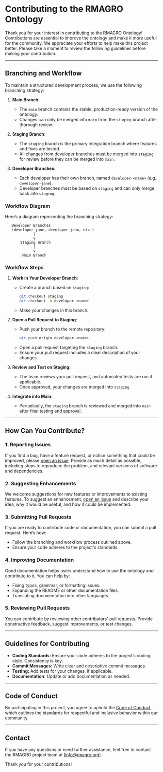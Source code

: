 # Contributing to the RMAGRO Ontology

Thank you for your interest in contributing to the RMAGRO Ontology! Contributions are essential to improve the ontology and make it more useful for the community. We appreciate your efforts to help make this project better. Please take a moment to review the following guidelines before making your contribution.

---

## Branching and Workflow

To maintain a structured development process, we use the following branching strategy:

1. **Main Branch**:
   - The `main` branch contains the stable, production-ready version of the ontology.
   - Changes can only be merged into `main` from the `staging` branch after thorough review.

2. **Staging Branch**:
   - The `staging` branch is the primary integration branch where features and fixes are tested.
   - All changes from developer branches must be merged into `staging` for review before they can be merged into `main`.

3. **Developer Branches**:
   - Each developer has their own branch, named `developer-<name>` (e.g., `developer-jane`).
   - Developer branches must be based on `staging` and can only merge back into `staging`.

### Workflow Diagram

Here’s a diagram representing the branching strategy:

       Developer Branches
       (developer-jane, developer-john, etc.)
                 |
                 v
           Staging Branch
                 |
                 v
            Main Branch


### Workflow Steps

1. **Work in Your Developer Branch**:
   - Create a branch based on `staging`:
     ```bash
     git checkout staging
     git checkout -b developer-<name>
     ```
   - Make your changes in this branch.

2. **Open a Pull Request to Staging**:
   - Push your branch to the remote repository:
     ```bash
     git push origin developer-<name>
     ```
   - Open a pull request targeting the `staging` branch.
   - Ensure your pull request includes a clear description of your changes.

3. **Review and Test on Staging**:
   - The team reviews your pull request, and automated tests are run if applicable.
   - Once approved, your changes are merged into `staging`.

4. **Integrate into Main**:
   - Periodically, the `staging` branch is reviewed and merged into `main` after final testing and approval.

---

## How Can You Contribute?

### 1. Reporting Issues
If you find a bug, have a feature request, or notice something that could be improved, please [open an issue](https://github.com/rm-agro/ontology/issues). Provide as much detail as possible, including steps to reproduce the problem, and relevant versions of software and dependencies.

### 2. Suggesting Enhancements
We welcome suggestions for new features or improvements to existing features. To suggest an enhancement, [open an issue](https://github.com/rm-agro/ontology/issues) and describe your idea, why it would be useful, and how it could be implemented.

### 3. Submitting Pull Requests
If you are ready to contribute code or documentation, you can submit a pull request. Here’s how:
- Follow the branching and workflow process outlined above.
- Ensure your code adheres to the project's standards.

### 4. Improving Documentation
Good documentation helps users understand how to use the ontology and contribute to it. You can help by:
- Fixing typos, grammar, or formatting issues.
- Expanding the README or other documentation files.
- Translating documentation into other languages.

### 5. Reviewing Pull Requests
You can contribute by reviewing other contributors' pull requests. Provide constructive feedback, suggest improvements, or test changes.

---

## Guidelines for Contributing

- **Coding Standards:** Ensure your code adheres to the project’s coding style. Consistency is key.
- **Commit Messages:** Write clear and descriptive commit messages.
- **Testing:** Add tests for your changes, if applicable.
- **Documentation:** Update or add documentation as needed.

---

## Code of Conduct

By participating in this project, you agree to uphold the [Code of Conduct](link-to-code-of-conduct-file), which outlines the standards for respectful and inclusive behavior within our community.

---

## Contact

If you have any questions or need further assistance, feel free to contact the RMAGRO project team at [info@rmagro.org].

Thank you for your contributions!